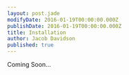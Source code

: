 ```yaml
---
layout: post.jade
modifyDate: 2016-01-19T00:00:00.000Z
publishDate: 2016-01-19T00:00:00.000Z
title: Installation
author: Jacob Davidson
published: true
---
```



Coming Soon...
